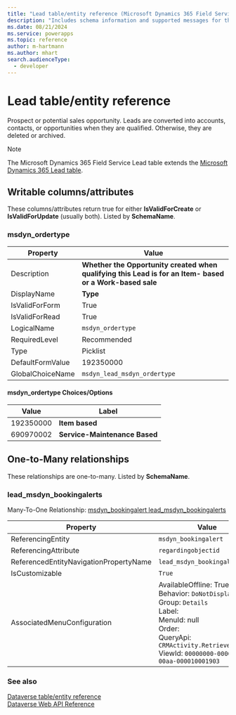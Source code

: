 ```yaml
---
title: "Lead table/entity reference (Microsoft Dynamics 365 Field Service)"
description: "Includes schema information and supported messages for the Lead table/entity with Microsoft Dynamics 365 Field Service."
ms.date: 08/21/2024
ms.service: powerapps
ms.topic: reference
author: m-hartmann
ms.author: mhart
search.audienceType: 
  - developer
---
```


# Lead table/entity reference

Prospect or potential sales opportunity. Leads are converted into accounts, contacts, or opportunities when they are qualified. Otherwise, they are deleted or archived.

> [!NOTE]
> The Microsoft Dynamics 365 Field Service Lead table extends the [Microsoft Dynamics 365 Lead table](/dynamics365/developer/entities//lead).



## Writable columns/attributes

These columns/attributes return true for either **IsValidForCreate** or **IsValidForUpdate** (usually both). Listed by **SchemaName**.

### <a name="BKMK_msdyn_ordertype"></a> msdyn_ordertype

|Property|Value|
|---|---|
|Description|**Whether the Opportunity created when qualifying this Lead is for an Item- based or a Work-based sale**|
|DisplayName|**Type**|
|IsValidForForm|True|
|IsValidForRead|True|
|LogicalName|`msdyn_ordertype`|
|RequiredLevel|Recommended|
|Type|Picklist|
|DefaultFormValue|192350000|
|GlobalChoiceName|`msdyn_lead_msdyn_ordertype`|

#### msdyn_ordertype Choices/Options

|Value|Label|
|---|---|
|192350000|**Item based**|
|690970002|**Service-Maintenance Based**|


## One-to-Many relationships

These relationships are one-to-many. Listed by **SchemaName**.

### <a name="BKMK_lead_msdyn_bookingalerts"></a> lead_msdyn_bookingalerts

Many-To-One Relationship: [msdyn_bookingalert lead_msdyn_bookingalerts](msdyn_bookingalert.md#BKMK_lead_msdyn_bookingalerts)

|Property|Value|
|---|---|
|ReferencingEntity|`msdyn_bookingalert`|
|ReferencingAttribute|`regardingobjectid`|
|ReferencedEntityNavigationPropertyName|`lead_msdyn_bookingalerts`|
|IsCustomizable|`True`|
|AssociatedMenuConfiguration|AvailableOffline: True<br />Behavior: `DoNotDisplay`<br />Group: `Details`<br />Label: <br />MenuId: null<br />Order: <br />QueryApi: `CRMActivity.RetrieveByParty`<br />ViewId: `00000000-0000-0000-00aa-000010001903`|



### See also

[Dataverse table/entity reference](../about-entity-reference.md)  
[Dataverse Web API Reference](/power-apps/developer/data-platform/webapi/reference/about)   

